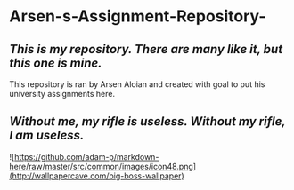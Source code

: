 # Arsen-s-Assignment-Repository-
## _This is my repository. There are many like it, but this one is mine._

This repository is ran by Arsen Aloian and created with goal to put his university assignments here. 

## _Without me, my rifle is useless. Without my rifle, I am useless._

![https://github.com/adam-p/markdown-here/raw/master/src/common/images/icon48.png](http://wallpapercave.com/big-boss-wallpaper)
